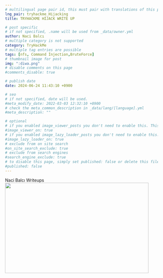 ```yaml
---
# multilingual page pair id, this must pair with translations of this page. (This name must be unique)
lng_pair: tryhackme_Hijacking
title: TRYHACKME HİJACK WRİTE UP

# post specific
# if not specified, .name will be used from _data/owner.yml
author: Naci Balcı
# multiple category is not supported
category: TryHackMe
# multiple tag entries are possible
tags: [nfs, Command İnjection,BruteForce]
# thumbnail image for post
img: ":diwa.png"
# disable comments on this page
#comments_disable: true

# publish date
date: 2024-06-24 11:43:10 +0900

# seo
# if not specified, date will be used.
#meta_modify_date: 2022-03-03 12:32:10 +0900
# check the meta_common_description in _data/lang/[language].yml
#meta_description: ""

# optional
# if you enabled image_viewer_posts you don't need to enable this. This is only if image_viewer_posts = false
#image_viewer_on: true
# if you enabled image_lazy_loader_posts you don't need to enable this. This is only if image_lazy_loader_posts = false
#image_lazy_loader_on: true
# exclude from on site search
#on_site_search_exclude: true
# exclude from search engines
#search_engine_exclude: true
# to disable this page, simply set published: false or delete this file
#published: false
---
```


Naci Balcı Writeups
<img alt="" class="bg kt lu c" width="473" height="298" loading="eager" role="presentation" src="https://miro.medium.com/v2/resize:fit:574/1*_BH3Ga8AM3mob--nA9uZpg.png">
